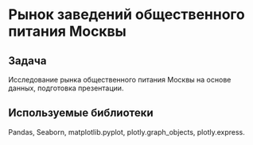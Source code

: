 # Рынок заведений общественного питания Москвы
## Задача
Исследование рынка общественного питания Москвы на основе данных, подготовка презентации.
## Используемые библиотеки
Pandas, Seaborn, matplotlib.pyplot, plotly.graph_objects, plotly.express. 
